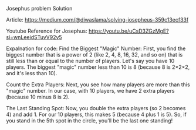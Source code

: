 Josephus problem Solution

Article: https://medium.com/@diwaslama/solving-josepheus-359c13ecf33f

Youtube Reference for Josephus: https://youtu.be/uCsD3ZGzMgE?si=wnLeeidSTuvV92v5

Expalnation for code:
Find the Biggest "Magic" Number: First, you find the biggest number that is a power of 2 (like 2, 4, 8, 16, 32, and so on) that is still less than or equal to the number of players. Let's say you
have 10 players. The biggest "magic" number less than 10 is 8 (because 8 is 2×2×2, and it's less than 10).

Count the Extra Players: Next, you see how many players are more than this "magic" number. In our case, with 10 players, we have 2 extra players (because 10 minus 8 is 2).

The Last Standing Spot: Now, you double the extra players (so 2 becomes 4) and add 1. For our 10 players, this makes 5 (because 4 plus 1 is 5). So, if you stand in the 5th spot in the circle, you'll be the last one standing!
